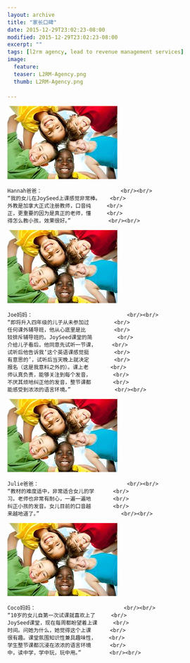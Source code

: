 ```yaml
---
layout: archive
title: "家长口碑"
date: 2015-12-29T23:02:23-08:00
modified: 2015-12-29T23:02:23-08:00
excerpt: ""
tags: [l2rm agency, lead to revenue management services]
image:
  feature:
  teaser: L2RM-Agency.png
  thumb: L2RM-Agency.png

---
```

<div id="main_titles" class="tiles">
  <div class="tile">
    <div align="left">
      <img src="../images/kids-009_1.jpg"  alt="feedback"/>
    </div>
    
    Hannah爸爸：                         <br/><br/>
    “我的女儿在JoySeed上课感觉非常棒。   <br/>
    外教是加拿大正式注册教师，口音纯     <br/>
    正，更重要的因为是真正的老师，懂     <br/>
    得怎么教小孩，效果很好。”            <br/><br/>
 </div>
 
 <div class="tile">
    <div align="left">
      <img src="../images/kids-009_1.jpg"  alt="feedback"/>
    </div>
    
    Joe妈妈：                              <br/><br/>
    “即将升入四年级的儿子从未参加过        <br/>
    任何课外辅导班，他从心底里是比         <br/>
    较排斥辅导班的。JoySeed课堂的简        <br/>
    介给儿子看后，他同意先试听一节课，     <br/>
    试听后他告诉我‘这个英语课感觉挺        <br/>
    有意思的’，试听后当天晚上就决定        <br/>
    报名（这是我意料之外的）。课上老       <br/>
    师认真负责，能够关注到每个发音，       <br/>
    不厌其烦地纠正他的发音，整节课都       <br/>
    能感受到浓浓的语言环境。”              <br/><br/> 
  </div>

  <div class="tile">
    <div align="left">
      <img src="../images/kids-009_1.jpg"  alt="feedback"/>
    </div>
    
    Julie爸爸：                            <br/><br/>
    “教材的难度适中，非常适合女儿的学      <br/>
    习。老师也非常有耐心，一遍一遍地       <br/>
    纠正小孩的发音。女儿目前的口音越       <br/>
    来越地道了。”                          <br/><br/>
  </div>
  
  <div class="tile">
    <div align="left">
      <img src="../images/kids-009_1.jpg"  alt="feedback"/>
    </div>
    
    Coco妈妈：                            <br/><br/>
    “10岁的女儿自第一次试课就喜欢上了     <br/>
    JoySeed课堂，现在每周都盼望着上课     <br/>
    时间。问她为什么，她觉得这个上课      <br/>
    很有趣。课堂氛围知识性兼具趣味性，    <br/>
    学生整节课都沉浸在浓浓的语言环境      <br/>
    中，读中学，学中玩，玩中用。”         <br/><br/>
  </div>
</div>
